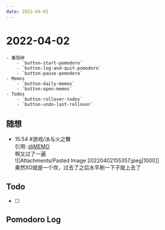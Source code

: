 ```yaml
---
date: 2022-04-02
---
```


# 2022-04-02

````ad-kanban
- 番茄钟
	- `button-start-pomodoro`
	- `button-log-and-quit-pomodoro`
	- `button-pause-pomodoro`
- Memos
	- `button-daily-memos`
	- `button-open-memos`
- Todos
	- `button-rollover-todos`
	- `button-undo-last-rollover`
````

## 随想
- 15:54 #游戏/冰与火之舞<br>引用: [@MEMO](2022033114310022)<br>啊又过了一遍<br>![[Attachments/Pasted Image 20220402155357.jpeg|1000]]<br>果然XO就是一个坎，过去了之后水平刷一下子就上去了

## Todo
- [ ] 

## Pomodoro Log